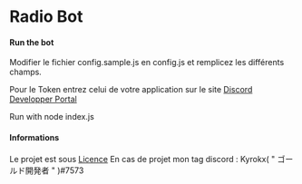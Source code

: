 # Radio Bot

#### Run the bot
Modifier le fichier config.sample.js en config.js et remplicez les différents champs.

Pour le Token entrez celui de votre application sur le site [Discord Developper Portal](https://discord.com/developers/)

Run with node index.js

#### Informations
Le projet est sous [Licence](LICENSE)
En cas de projet mon tag discord : Kyrokx( " ゴールド開発者 " )#7573 